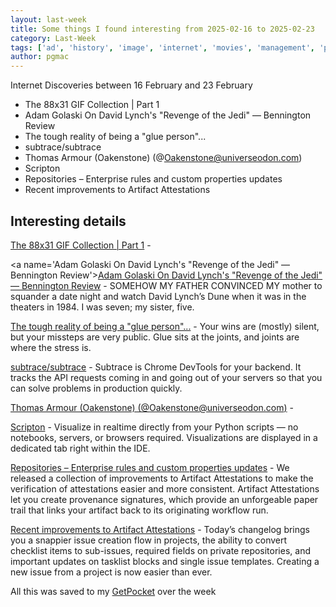 ```yaml
---
layout: last-week
title: Some things I found interesting from 2025-02-16 to 2025-02-23
category: Last-Week
tags: ['ad', 'history', 'image', 'internet', 'movies', 'management', 'people', 'containers', 'docker', 'network', 'photography', 'space', 'ide', 'python', 'visualisation', 'github', 'github', 'security', 'supply chain']
author: pgmac
---
```


Internet Discoveries between 16 February and 23 February
- The 88x31 GIF Collection | Part 1
- Adam Golaski On David Lynch's "Revenge of the Jedi" — Bennington Review
- The tough reality of being a "glue person"...
- subtrace/subtrace
- Thomas Armour (Oakenstone) (@Oakenstone@universeodon.com)
- Scripton
- Repositories – Enterprise rules and custom properties updates
- Recent improvements to Artifact Attestations

## Interesting details

<a name='The 88x31 GIF Collection | Part 1'>[The 88x31 GIF Collection | Part 1](https://cyber.dabamos.de/88x31/)</a> - 

<a name='Adam Golaski On David Lynch's "Revenge of the Jedi" — Bennington Review'>[Adam Golaski On David Lynch's "Revenge of the Jedi" — Bennington Review](https://www.benningtonreview.org/adam-golaski)</a> - SOMEHOW MY FATHER CONVINCED MY mother to squander a date night and watch David Lynch’s Dune when it was in the theaters in 1984. I was seven; my sister, five.

<a name='The tough reality of being a "glue person"...'>[The tough reality of being a "glue person"...](https://cutlefish.substack.com/p/the-tough-reality-of-being-a-glue)</a> - Your wins are (mostly) silent, but your missteps are very public. Glue sits at the joints, and joints are where the stress is.

<a name='subtrace/subtrace'>[subtrace/subtrace](https://github.com/subtrace/subtrace)</a> - Subtrace is Chrome DevTools for your backend. It tracks the API requests coming in and going out of your servers so that you can solve problems in production quickly.

<a name='Thomas Armour (Oakenstone) (@Oakenstone@universeodon.com)'>[Thomas Armour (Oakenstone) (@Oakenstone@universeodon.com)](https://universeodon.com/@Oakenstone/114017231872710728)</a> - 

<a name='Scripton'>[Scripton](https://scripton.dev)</a> - Visualize in realtime directly from your Python scripts — no notebooks, servers, or browsers required. Visualizations are displayed in a dedicated tab right within the IDE.

<a name='Repositories – Enterprise rules and custom properties updates'>[Repositories – Enterprise rules and custom properties updates](https://github.blog/changelog/2025-02-18-repositories-enterprise-rules-and-custom-properties-updates/)</a> - We released a collection of improvements to Artifact Attestations to make the verification of attestations easier and more consistent. Artifact Attestations let you create provenance signatures, which provide an unforgeable paper trail that links your artifact back to its originating workflow run.

<a name='Recent improvements to Artifact Attestations'>[Recent improvements to Artifact Attestations](https://github.blog/changelog/2025-02-18-recent-improvements-to-artifact-attestations/)</a> - Today’s changelog brings you a snappier issue creation flow in projects, the ability to convert checklist items to sub-issues, required fields on private repositories, and important updates on tasklist blocks and single issue templates. Creating a new issue from a project is now easier than ever.

All this was saved to my [GetPocket](https://getpocket.com/) over the week